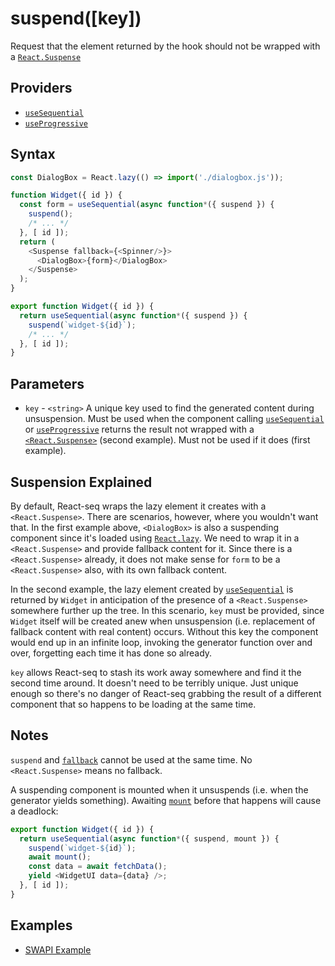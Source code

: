 # suspend([key])

Request that the element returned by the hook should not be wrapped with a
[`React.Suspense`](https://reactjs.org/docs/react-api.html#reactsuspense)

## Providers

* [`useSequential`](useSequential.md)
* [`useProgressive`](useProgressive.md)

## Syntax

```js
const DialogBox = React.lazy(() => import('./dialogbox.js'));

function Widget({ id }) {
  const form = useSequential(async function*({ suspend }) {
    suspend();
    /* ... */
  }, [ id ]);
  return (
    <Suspense fallback={<Spinner/>}>
      <DialogBox>{form}</DialogBox>
    </Suspense>
  );
}
```

```js
export function Widget({ id }) {
  return useSequential(async function*({ suspend }) {
    suspend(`widget-${id}`);
    /* ... */
  }, [ id ]);
}
```

## Parameters

* `key` - `<string>` A unique key used to find the generated content during unsuspension. Must be used when the
component calling [`useSequential`](useSequential.md) or [`useProgressive`](useProgressive.md) returns the result not
wrapped with a [`<React.Suspense>`](https://reactjs.org/docs/react-api.html#reactsuspense) (second example). Must
not be used if it does (first example).

## Suspension Explained

By default, React-seq wraps the lazy element it creates with a `<React.Suspense>`. There are scenarios, however, where
you wouldn't want that. In the first example above, `<DialogBox>` is also a suspending component since it's loaded
using [`React.lazy`](https://reactjs.org/docs/react-api.html#reactlazy). We need to wrap it in a `<React.Suspense>`
and provide fallback content for it. Since there is a `<React.Suspense>` already, it does not make sense for `form`
to be a `<React.Suspense>` also, with its own fallback content.

In the second example, the lazy element created by [`useSequential`](./useSequential.md) is returned by `Widget` in
anticipation of the presence of a `<React.Suspense>` somewhere further up the tree. In this scenario, `key` must be
provided, since `Widget` itself will be created anew when unsuspension (i.e. replacement of fallback content with
real content) occurs. Without this key the component would end up in an infinite loop, invoking the generator
function over and over, forgetting each time it has done so already.

`key` allows React-seq to stash its work away somewhere and find it the second time around. It doesn't need to
be terribly unique. Just unique enough so there's no danger of React-seq grabbing the result of a different
component that so happens to be loading at the same time.

## Notes

`suspend` and [`fallback`](./fallback.js) cannot be used at the same time. No `<React.Suspense>` means no fallback.

A suspending component is mounted when it unsuspends (i.e. when the generator yields something). Awaiting
[`mount`](./mount.md) before that happens will cause a deadlock:

```js
export function Widget({ id }) {
  return useSequential(async function*({ suspend, mount }) {
    suspend(`widget-${id}`);
    await mount();
    const data = await fetchData();
    yield <WidgetUI data={data} />;
  }, [ id ]);
}
```

## Examples

* [SWAPI Example](../examples/swapi/README.md)
